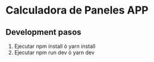 # Calculadora de Paneles APP

## Development pasos

1. Ejecutar npm install ó yarn install
2. Ejecutar npm run dev ó yarn dev